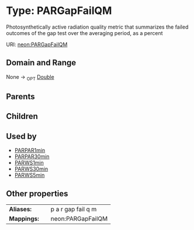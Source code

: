 
# Type: PARGapFailQM


Photosynthetically active radiation quality metric that summarizes the failed outcomes of the gap test over the averaging period, as a percent

URI: [neon:PARGapFailQM](https://data.neonscience.org/PARGapFailQM)


## Domain and Range

None ->  <sub>OPT</sub> [Double](types/Double.md)

## Parents


## Children


## Used by

 * [PARPAR1min](PARPAR1min.md)
 * [PARPAR30min](PARPAR30min.md)
 * [PARWS1min](PARWS1min.md)
 * [PARWS30min](PARWS30min.md)
 * [PARWS5min](PARWS5min.md)

## Other properties

|  |  |  |
| --- | --- | --- |
| **Aliases:** | | p a r gap fail q m |
| **Mappings:** | | neon:PARGapFailQM |

